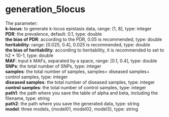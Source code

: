 # generation_5locus


The parameter:  
**k-locus**: to generate k-locus epistasis data, range: [1, 8], type: integer  
**PDR**: the prevalence, default: 0.1, type: double  
**the bias of PDR**: according to the PDR, 0.05 is recommended, type: double  
**heritability**: range: [0.025, 0.4], 0.025 is recommended, type: double  
**the bias of heritability**: according to heritability, it is recommended to set to h2 * 10-1, type: double  
**MAF**: input k MAFs, separated by a space, range: [0.1, 0.4], type: double  
**SNPs**: the total number of SNPs, type: integer  
**samples**: the total number of samples, samples= diseased samples+ control samples, type: integer  
**diseased samples**: the total number of diseased samples, type: integer  
**control samples**: the total number of control samples, type: integer  
**path1**: the path where you save the table of alpha and beta, including the filename, type: string  
**path2**: the path where you save the generated data, type: string  
**model**: three models, {model01, model02, model3}, type: string  
